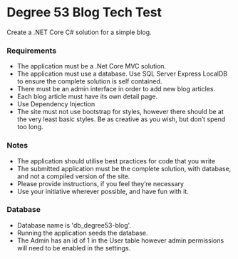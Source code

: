 # Degree 53 Blog Tech Test

Create a .NET Core C# solution for a simple blog.

### Requirements

* The application must be a .Net Core MVC solution.
* The application must use a database. Use SQL Server Express LocalDB to ensure the complete solution is self contained.
* There must be an admin interface in order to add new blog articles.
* Each blog article must have its own detail page.
* Use Dependency Injection
* The site must not use bootstrap for styles, however there should be at the very least basic styles. Be as creative as you wish, but don’t spend too long.

### Notes

* The application should utilise best practices for code that you write
* The submitted application must be the complete solution, with database, and not a compiled version of the site.
* Please provide instructions, if you feel they’re necessary
* Use your initiative wherever possible, and have fun with it.

### Database

* Database name is 'db_degree53-blog'.
* Running the application seeds the database.
* The Admin has an id of 1 in the User table however admin permissions will need to be enabled in the settings.
